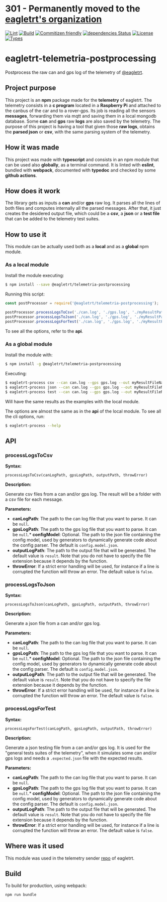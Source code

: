 # **301 - Permanently moved to the [eagletrt's organization](https://github.com/eagletrt)**

[![Lint](https://github.com/eagletrt/telemetria-postprocessing/actions/workflows/lint.yml/badge.svg)](https://github.com/eagletrt/telemetria-postprocessing/actions/workflows/lint.yml)
[![Build](https://github.com/eagletrt/telemetria-postprocessing/actions/workflows/build.yml/badge.svg)](https://github.com/eagletrt/telemetria-postprocessing/actions/workflows/build.yml)
[![Commitizen friendly](https://img.shields.io/badge/commitizen-friendly-brightgreen.svg)](http://commitizen.github.io/cz-cli/)
[![dependencies Status](https://david-dm.org/eagletrt/telemetria-postprocessing/status.svg)](https://david-dm.org/eagletrt/telemetria-postprocessing)
[![License](https://img.shields.io/npm/l/@eagletrt/telemetria-postprocessing.svg)](https://github.com/eagletrt/telemetria-postprocessing/blob/master/LICENSE)
[![Types](https://img.shields.io/npm/types/@eagletrt/telemetria-postprocessing.svg)](https://www.npmjs.com/package/@eagletrt/telemetria-postprocessing)

# eagletrt-telemetria-postprocessing
Postprocess the raw can and gps log of the telemetry of [@eagletrt](https://www.github.com/eagletrt).

## Project purpose

This project is an **npm** package made for the **telemetry** of eagletrt. The telemetry consists in a **c program** located in a **Raspberry Pi** and attached to the canbus of the car and to a rover-gps. Its job is reading all the sensors **messages**, forwarding them via mqtt and saving them in a local mongodb database. Some **can** and **gps** raw **logs** are also saved by the telemetry. The purpose of this project is having a tool that given those **raw logs**, obtains the **parsed json** or **csv**, with the same parsing system of the telemetry.

## How it was made

This project was made with **typescript** and consists in an npm module that can be used also **globally**, as a terminal command. It is linted with **eslint**, bundled with **webpack**, documented with **typedoc** and checked by some **github actions**.

## How does it work

The library gets as inputs a **can** and/or **gps** raw log. It parses all the lines of both files and computes internally all the parsed messages. After that, it just creates the desidered output file, which could be a **csv**, a **json** or a **test file** that can be added to the telemetry test suites.

## How to use it

This module can be actually used both as a **local** and as a **global** npm module.

### As a local module

Install the module executing:

```bash
$ npm install --save @eagletrt/telemetria-postprocessing
```

Running this script:

```javascript
const postProcessor = require('@eagletrt/telemetria-postprocessing');

postProcessor.processLogsToCsv('./can.log', './gps.log', './myResultPath');
postProcessor.processLogsToJson('./can.log', './gps.log', './myResultPath');
postProcessor.processLogsForTest('./can.log', './gps.log', './myResultPath');
```


To see all the options, refer to the **api**.

### As a global module

Install the module with:

```bash
$ npm install -g @eagletrt/telemetria-postprocessing
```

Executing:

```bash
$ eagletrt-process csv --can can.log --gps gps.log --out myResultFileName
$ eagletrt-process json --can can.log --gps gps.log --out myResultFileName
$ eagletrt-process test --can can.log --gps gps.log --out myResultFileName
```

Will have the same results as the examples with the local module.

The options are almost the same as in the **api** of the local module. To see all the cli options, run:

```bash
$ eagletrt-process --help
```

## API

### processLogsToCsv

**Syntax:**

`processLogsToCsv(canLogPath, gpsLogPath, outputPath, throwError)`

**Description:**

Generate csv files from a can and/or gps log. The result will be a folder with a csv file for each message.

**Parameters:**

* __canLogPath__: The path to the can log file that you want to parse. It can be `null`.
* __gpsLogPath__: The path to the gps log file that you want to parse. It can be `null`.* __configModel__: Optional. The path to the json file containing the config model, used by generators to dynamically generate code about the config parser. The default is `config.model.json`.
* __outputLogPath__: The path to the output file that will be generated. The default value is `result`. Note that you do not have to specify the file extension because it depends by the function.
* __throwError__: If a strict error handling will be used, for instance if a line is corrupted the function will throw an error. The default value is `false`.

### processLogsToJson

**Syntax:**

`processLogsToJson(canLogPath, gpsLogPath, outputPath, throwError)`

**Description:**

Generate a json file from a can and/or gps log.

**Parameters:**

* __canLogPath__: The path to the can log file that you want to parse. It can be `null`.
* __gpsLogPath__: The path to the gps log file that you want to parse. It can be `null`.* __configModel__: Optional. The path to the json file containing the config model, used by generators to dynamically generate code about the config parser. The default is `config.model.json`.
* __outputLogPath__: The path to the output file that will be generated. The default value is `result`. Note that you do not have to specify the file extension because it depends by the function.
* __throwError__: If a strict error handling will be used, for instance if a line is corrupted the function will throw an error. The default value is `false`.

### processLogsForTest

**Syntax:**

`processLogsForTest(canLogPath, gpsLogPath, outputPath, throwError)`

**Description:**

Generate a json testing file from a can and/or gps log. It is used for the "general tests suites of the telemetry", when it simulates some can and/or gps logs and needs a `.expected.json` file with the expected results.

**Parameters:**

* __canLogPath__: The path to the can log file that you want to parse. It can be `null`.
* __gpsLogPath__: The path to the gps log file that you want to parse. It can be `null`.* __configModel__: Optional. The path to the json file containing the config model, used by generators to dynamically generate code about the config parser. The default is `config.model.json`.
* __outputLogPath__: The path to the output file that will be generated. The default value is `result`. Note that you do not have to specify the file extension because it depends by the function.
* __throwError__: If a strict error handling will be used, for instance if a line is corrupted the function will throw an error. The default value is `false`.

## Where was it used

This module was used in the telemetry sender [repo](https://github.com/eagletrt/telemetria-sender) of eagletrt.

## Build

To build for production, using webpack:

```bash
npm run bundle
```
